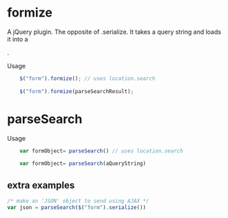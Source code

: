 formize
=======
A jQuery plugin. The opposite of .serialize. It takes a query string and loads it into a <form>.

Usage
```JavaScript
    $("form").formize(); // uses location.search 
    
    $("form").formize(parseSearchResult);
```
parseSearch
===========
Usage
```JavaScript
    var formObject= parseSearch() // uses location.search
    
    var formObject= parseSearch(aQueryString)
```

extra examples
--------------
```JavaScript
/* make an 'JSON' object to send using AJAX */
var json = parseSearch($("form").serialize())
```
